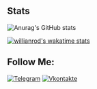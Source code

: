 ## Stats
![Anurag's GitHub stats](https://github-readme-stats.vercel.app/api?username=stimulk08&count_private=true&hide=prs,contribs&theme=radical )

[![willianrod's wakatime stats](https://github-readme-stats.vercel.app/api/wakatime?username=stimulk08&theme=radical)](https://github.com/stimulk08/github-readme-stats)

## Follow Me:
[![Telegram](https://img.shields.io/badge/-Telegram-090909?style=for-the-badge&logo=telegram&logoColor=27A0D9)](https://t.me/stimulk08)
[![Vkontakte](https://img.shields.io/badge/-Vkontakte-090909?style=for-the-badge&logo=Vk&logoColor=4F7DB3)](https://vk.com/super96stinger)
